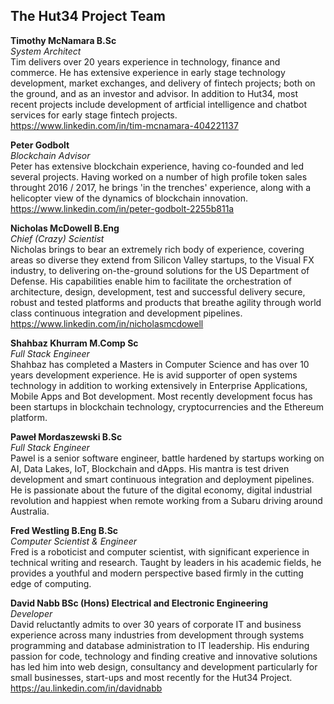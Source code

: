 ## The Hut34 Project Team 


**Timothy McNamara B.Sc**    
*System Architect*      
Tim delivers over 20 years experience in technology, finance and commerce. He has extensive experience in early stage technology development, market exchanges, and delivery of fintech projects; both on the ground, and as an investor and advisor. In addition to Hut34, most recent projects include development of artficial intelligence and chatbot services for early stage fintech projects.  
https://www.linkedin.com/in/tim-mcnamara-404221137   

**Peter Godbolt**     
*Blockchain Advisor*  
Peter has extensive blockchain experience, having co-founded and led several projects. Having worked on a number of high profile token sales throught 2016 / 2017, he brings 'in the trenches' experience, along with a helicopter view of the dynamics of blockchain innovation.  
https://www.linkedin.com/in/peter-godbolt-2255b811a

**Nicholas McDowell B.Eng**    
*Chief (Crazy) Scientist*    
Nicholas brings to bear an extremely rich body of experience, covering areas so diverse they extend from Silicon Valley startups, to the Visual FX industry, to delivering on-the-ground solutions for the US Department of Defense. His capabilities enable him to facilitate the orchestration of architecture, design, development, test and successful delivery secure, robust and tested platforms and products that breathe agility through world class continuous integration and development pipelines.   
https://www.linkedin.com/in/nicholasmcdowell      

**Shahbaz Khurram M.Comp Sc**       
*Full Stack Engineer*      
Shahbaz has completed a Masters in Computer Science and has over 10 years development experience. He is avid supporter of open systems technology in addition to working extensively in Enterprise Applications, Mobile Apps and Bot development. Most recently development focus  has been startups in blockchain technology, cryptocurrencies and the Ethereum platform.  

**Paweł Mordaszewski B.Sc**     
*Full Stack Engineer*    
Pawel is a senior software engineer, battle hardened by startups working on AI, Data Lakes, IoT, Blockchain and dApps. His mantra is test driven development and smart continuous integration and deployment pipelines. He is passionate about the future of the digital economy, digital industrial revolution and happiest when remote working from a Subaru driving around Australia.

**Fred Westling B.Eng B.Sc**      
*Computer Scientist & Engineer*    
Fred is a roboticist and computer scientist, with significant experience in technical writing and research.  Taught by leaders in his academic fields, he provides a youthful and modern perspective based firmly in the cutting edge of computing.  

**David Nabb BSc (Hons) Electrical and Electronic Engineering**      
*Developer*  
David reluctantly admits to over 30 years of corporate IT and business experience across many industries from development through systems programming and database administration to IT leadership. His enduring passion for code, technology and finding creative and innovative solutions has led him into web design, consultancy and development particularly for small businesses, start-ups and most recently for the Hut34 Project.  
https://au.linkedin.com/in/davidnabb
